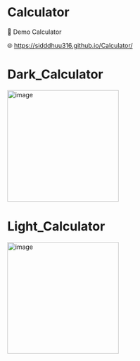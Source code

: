 # Calculator

🔗 Demo Calculator

🌐 https://sidddhuu316.github.io/Calculator/

# Dark_Calculator

<img width="253" alt="image" src="https://user-images.githubusercontent.com/106863450/194266442-fbc18b86-ed16-4291-9b45-71c84f1ee7a9.png">

# Light_Calculator

<img width="253" alt="image" src="https://user-images.githubusercontent.com/106863450/194266666-51551018-74bc-4a8f-a0d0-ea54cf5001d2.png">
